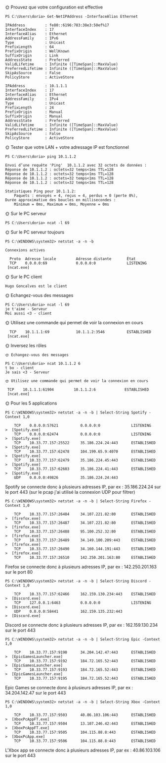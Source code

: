 🌞 Prouvez que votre configuration est effective

```
PS C:\Users\doria> Get-NetIPAddress -InterfaceAlias Ethernet

IPAddress         : fe80::6196:783:38e3:50ef%17
InterfaceIndex    : 17
InterfaceAlias    : Ethernet
AddressFamily     : IPv6
Type              : Unicast
PrefixLength      : 64
PrefixOrigin      : WellKnown
SuffixOrigin      : Link
AddressState      : Preferred
ValidLifetime     : Infinite ([TimeSpan]::MaxValue)
PreferredLifetime : Infinite ([TimeSpan]::MaxValue)
SkipAsSource      : False
PolicyStore       : ActiveStore

IPAddress         : 10.1.1.1
InterfaceIndex    : 17
InterfaceAlias    : Ethernet
AddressFamily     : IPv4
Type              : Unicast
PrefixLength      : 24
PrefixOrigin      : Manual
SuffixOrigin      : Manual
AddressState      : Preferred
ValidLifetime     : Infinite ([TimeSpan]::MaxValue)
PreferredLifetime : Infinite ([TimeSpan]::MaxValue)
SkipAsSource      : False
PolicyStore       : ActiveStore
```

🌞 Tester que votre LAN + votre adressage IP est fonctionnel

```
PS C:\Users\doria> ping 10.1.1.2

Envoi d’une requête 'Ping'  10.1.1.2 avec 32 octets de données :
Réponse de 10.1.1.2 : octets=32 temps<1ms TTL=128
Réponse de 10.1.1.2 : octets=32 temps<1ms TTL=128
Réponse de 10.1.1.2 : octets=32 temps<1ms TTL=128
Réponse de 10.1.1.2 : octets=32 temps<1ms TTL=128

Statistiques Ping pour 10.1.1.2:
    Paquets : envoyés = 4, reçus = 4, perdus = 0 (perte 0%),
Durée approximative des boucles en millisecondes :
    Minimum = 0ms, Maximum = 0ms, Moyenne = 0ms
```

🌞 Sur le PC serveur

```
PS C:\Users\doria> ncat -l 69
```

🌞 Sur le PC serveur toujours

```
PS C:\WINDOWS\system32> netstat -a -n -b

Connexions actives

  Proto  Adresse locale         Adresse distante       État
  TCP    0.0.0.0:69             0.0.0.0:0              LISTENING
 [ncat.exe]
```

🌞 Sur le PC client

```
Hugo Goncalves est le client
```

🌞 Echangez-vous des messages

```
PS C:\Users\doria> ncat -l 69
je t'aime - Serveur
Moi aussi <3 - client
```

🌞 Utilisez une commande qui permet de voir la connexion en cours

```
  TCP    10.1.1.1:69            10.1.1.2:3546          ESTABLISHED
 [ncat.exe]
```

🌞 Inversez les rôles

```
🌞 Echangez-vous des messages

PS C:\Users\doria> ncat 10.1.1.2 6
t bo - client
Je sais <3 - Serveur

🌞 Utilisez une commande qui permet de voir la connexion en cours

 TCP    10.1.1.1:61904         10.1.1.2:6             ESTABLISHED
 [ncat.exe]
```

🌞 Pour les 5 applications

```
PS C:\WINDOWS\system32> netstat -a -n -b | Select-String Spotify -Context 1,0

    TCP    0.0.0.0:57621          0.0.0.0:0              LISTENING
>  [Spotify.exe]
    TCP    0.0.0.0:62474          0.0.0.0:0              LISTENING
>  [Spotify.exe]
    TCP    10.33.77.157:25522     35.186.224.24:443      ESTABLISHED
>  [Spotify.exe]
    TCP    10.33.77.157:62478     104.199.65.9:4070      ESTABLISHED
>  [Spotify.exe]
    TCP    10.33.77.157:62479     35.186.224.45:443      ESTABLISHED
>  [Spotify.exe]
    TCP    10.33.77.157:62603     35.186.224.41:443      ESTABLISHED
>  [Spotify.exe]
    UDP    0.0.0.0:49826          35.186.224.24:443
```
Spotify se connecte donc à plusieurs adresses IP, par ex : 35.186.224.24 sur le port 443 (sur le pcap j'ai utilisé la connexion UDP pour filtrer)

```
PS C:\WINDOWS\system32> netstat -a -n -b | Select-String Firefox -Context 1,0

    TCP    10.33.77.157:26484     34.107.221.82:80       ESTABLISHED
>  [firefox.exe]
    TCP    10.33.77.157:26487     34.107.221.82:80       ESTABLISHED
>  [firefox.exe]
    TCP    10.33.77.157:26488     95.100.252.32:80       ESTABLISHED
>  [firefox.exe]
    TCP    10.33.77.157:26489     34.149.100.209:443     ESTABLISHED
>  [firefox.exe]
    TCP    10.33.77.157:26490     34.160.144.191:443     ESTABLISHED
>  [firefox.exe]
    TCP    10.33.77.157:26510     142.250.201.163:80     ESTABLISHED
```
Firefox se connecte donc à plusieurs adresses IP, par ex : 142.250.201.163 sur le port 80

```
PS C:\WINDOWS\system32> netstat -a -n -b | Select-String Discord -Context 1,0

    TCP    10.33.77.157:62466     162.159.130.234:443    ESTABLISHED
>  [Discord.exe]
    TCP    127.0.0.1:6463         0.0.0.0:0              LISTENING
>  [Discord.exe]
    UDP    0.0.0.0:58441          162.159.135.232:443
>  [Discord.exe]
```
Discord se connecte donc à plusieurs adresses IP, par ex : 162.159.130.234 sur le port 443

```
PS C:\WINDOWS\system32> netstat -a -n -b | Select-String Epic -Context 1,0

    TCP    10.33.77.157:9190      34.204.142.47:443      ESTABLISHED
>  [EpicGamesLauncher.exe]
    TCP    10.33.77.157:9192      184.72.165.52:443      ESTABLISHED
>  [EpicGamesLauncher.exe]
    TCP    10.33.77.157:9193      184.72.165.52:443      ESTABLISHED
>  [EpicGamesLauncher.exe]
    TCP    10.33.77.157:9195      184.72.165.52:443      ESTABLISHED
```
Epic Games se connecte donc à plusieurs adresses IP, par ex : 34.204.142.47 sur le port 443

```
PS C:\WINDOWS\system32> netstat -a -n -b | Select-String Xbox -Context 1,0

    TCP    10.33.77.157:9503      40.86.103.106:443      ESTABLISHED
>  [XboxPcAppFT.exe]
    TCP    10.33.77.157:9504      13.107.246.42:443      ESTABLISHED
>  [XboxPcAppFT.exe]
    TCP    10.33.77.157:9505      104.115.88.8:443       ESTABLISHED
>  [XboxPcApp.exe]
    TCP    10.33.77.157:9506      104.115.88.8:443       ESTABLISHED
```
L'Xbox app se connecte donc à plusieurs adresses IP, par ex : 40.86.103.106 sur le port 443